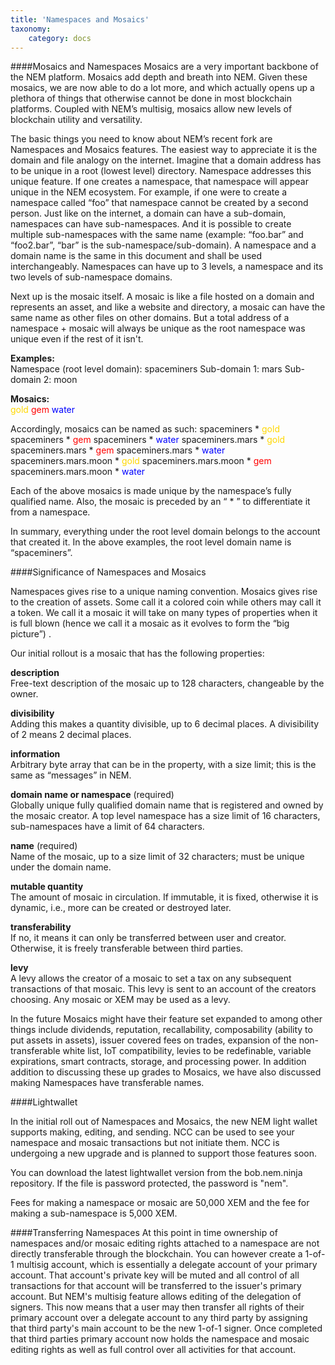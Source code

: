```yaml
---
title: 'Namespaces and Mosaics'
taxonomy:
    category: docs
---
```


####Mosaics and Namespaces
Mosaics are a very important backbone of the NEM platform. Mosaics add depth and breath into NEM. Given these mosaics, we are now able to do a lot more, and which actually opens up a plethora of things that otherwise cannot be done in most blockchain platforms. Coupled with NEM’s multisig, mosaics allow new levels of blockchain utility and versatility.

The basic things you need to know about NEM’s recent fork are Namespaces and Mosaics features. The easiest way to appreciate it is the domain and file analogy on the internet. Imagine that a domain address has to be unique in a root (lowest level) directory. Namespace addresses this unique feature. If one creates a namespace, that namespace will appear unique in the NEM ecosystem. For example, if one were to create a namespace called “foo” that namespace cannot be created by a second person.  Just like on the internet, a domain can have a sub-domain, namespaces can have sub-namespaces.   And it is possible to create multiple sub-namespaces with the same name (example: “foo.bar” and “foo2.bar”, “bar” is the sub-namespace/sub-domain). A namespace and a domain name is the same in this document and shall be used interchangeably. Namespaces can have up to 3 levels, a namespace and its two levels of sub-namespace domains.

Next up is the mosaic itself.  A mosaic is like a file hosted on a domain and represents an asset, and like a website and directory, a mosaic can have the same name as other files on other domains.  But a total address of a namespace + mosaic will always be unique as the root namespace was unique even if the rest of it isn't.  

**Examples:**   
Namespace (root level domain): spaceminers
Sub-domain 1: mars
Sub-domain 2: moon

**Mosaics:**  
<font color=gold>gold</font>
<font color=red>gem</font>
<font color=blue>water</font>

Accordingly, mosaics can be named as such:
spaceminers * <font color=gold>gold</font>
spaceminers * <font color=red>gem</font>
spaceminers * <font color=blue>water</font>
spaceminers.mars * <font color=gold>gold</font>
spaceminers.mars * <font color=red>gem</font>
spaceminers.mars * <font color=blue>water</font>
spaceminers.mars.moon * <font color=gold>gold</font>
spaceminers.mars.moon * <font color=red>gem</font>
spaceminers.mars.moon * <font color=blue>water</font>

Each of the above mosaics is made unique by the namespace’s fully qualified name. Also, the mosaic is preceded by an “ * ” to differentiate it from a namespace.  

In summary, everything under the root level domain belongs to the account that created it. In the above examples, the root level domain name is “spaceminers”.

####Significance of Namespaces and Mosaics

Namespaces gives rise to a unique naming convention. Mosaics gives rise to the creation of assets. Some call it a colored coin while others may call it a token. We call it a mosaic it will take on many types of properties when it is full blown (hence we call it a mosaic as it evolves to form the “big picture”) .

Our initial rollout is a mosaic that has the following properties:

**description**   
Free-text description of the mosaic up to 128 characters, changeable by the owner.

**divisibility**   
Adding this makes a quantity divisible, up to 6 decimal places. A divisibility of 2 means 2 decimal places.

**information**   
Arbitrary byte array that can be in the property, with a size limit; this is the same as “messages” in NEM.

**domain name or namespace** (required)   
Globally unique fully qualified domain name that is registered and owned by the mosaic creator. A top level namespace has a size limit of 16 characters, sub-namespaces have a limit of 64 characters.

**name** (required)   
Name of the mosaic, up to a size limit of 32 characters; must be unique under the domain name.

**mutable quantity**   
The amount of mosaic in circulation. If immutable, it is fixed, otherwise it is dynamic, i.e., more can be created or destroyed later.

**transferability**   
If no, it means it can only be transferred between user and creator. Otherwise, it is freely transferable between third parties.

**levy**   
A levy allows the creator of a mosaic to set a tax on any subsequent transactions of that mosaic. This levy is sent to an account of the creators choosing. Any mosaic or XEM may be used as a levy.

In the future Mosaics might have their feature set expanded to among other things include dividends, reputation, recallability, composability (ability to put assets in assets), issuer covered fees on trades, expansion of the non-transferable white list, IoT compatibility, levies to be redefinable, variable expirations, smart contracts, storage, and processing power. In addition addition to discussing these up grades to Mosaics, we have also discussed making Namespaces have transferable names.  

####Lightwallet

In the initial roll out of Namespaces and Mosaics, the new NEM light wallet supports making, editing, and sending.  NCC can be used to see your namespace and mosaic transactions but not initiate them.  NCC is undergoing a new upgrade and is planned to support those features soon.  

You can download the latest lightwallet version from the bob.nem.ninja repository.  If the file is password protected, the password is "nem".  

Fees for making a namespace or mosaic are 50,000 XEM and the fee for making a sub-namespace is 5,000 XEM.  

####Transferring Namespaces
At this point in time ownership of namespaces and/or mosaic editing rights attached to a namespace are not directly transferable through the blockchain.  You can however create a 1-of-1 multisig account, which is essentially a delegate account of your primary account.  That account's private key will be muted and all control of all transactions for that account will be transferred to the issuer's primary account.  But NEM's multisig feature allows editing of the delegation of signers.  This now means that a user may then transfer all rights of their primary account over a delegate account to any third party by assigning that third party's main account to be the new 1-of-1 signer.  Once completed that third parties primary account now holds the namespace and mosaic editing rights as well as full control over all activities for that account.  
